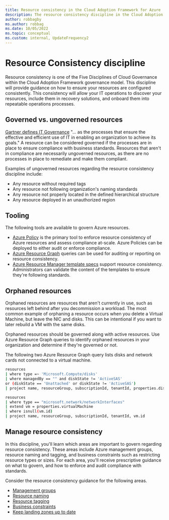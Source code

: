 ```yaml
---
title: Resource consistency in the Cloud Adoption Framework for Azure
description: The resource consistency discipline in the Cloud Adoption Framework for Azure provides guidance on establishing policies related to the operational management of an environment, application, or workload.
author: robbagby
ms.author: robbag
ms.date: 10/05/2022
ms.topic: conceptual
ms.custom: internal, UpdateFrequency2
---
```


# Resource Consistency discipline

Resource consistency is one of the Five Disciplines of Cloud Governance within the Cloud Adoption Framework governance model. This discipline will provide guidance on how to ensure your resources are configured consistently. This consistency will allow your IT operations to discover your resources, include them in recovery solutions, and onboard them into repeatable operations processes.

## Governed vs. ungoverned resources

[Gartner defines IT Governance](https://www.gartner.com/en/information-technology/glossary/it-governance) "... as the processes that ensure the effective and efficient use of IT in enabling an organization to achieve its goals." A resource can be considered governed if the processes are in place to ensure compliance with business standards. Resources that aren't in compliance are necessarily ungoverned resources, as there are no processes in place to remediate and make them compliant.

Examples of ungoverned resources regarding the resource consistency discipline include:

- Any resource without required tags
- Any resource not following organization's naming standards
- Any resource not properly located in the defined hierarchical structure
- Any resource deployed in an unauthorized region

## Tooling

The following tools are available to govern Azure resources.

- [Azure Policy](/azure/governance/policy/overview) is the primary tool to enforce resource consistency of Azure resources and assess compliance at-scale. Azure Policies can be deployed to either audit or enforce compliance.
- [Azure Resource Graph](/azure/governance/resource-graph/overview) queries can be used for auditing or reporting on resource consistency.
- [Azure Resource Manager template specs](/azure/azure-resource-manager/templates/template-specs) support resource consistency. Administrators can validate the content of the templates to ensure they're following standards.

## Orphaned resources

Orphaned resources are resources that aren't currently in use, such as resources left behind after you decommission a workload. The most common example of orphaning a resource occurs when you delete a Virtual Machine, but leave the NIC and disks. This can be intentional if you want to later rebuild a VM with the same disks.

Orphaned resources should be governed along with active resources. Use Azure Resource Graph queries to identify orphaned resources in your organization and determine if they're governed or not.

The following two Azure Resource Graph query lists disks and network cards not connected to a virtual machine.

```bash
resources
| where type =~ 'Microsoft.Compute/disks'
| where managedBy == "" and diskState != 'ActiveSAS'
or (diskState == 'Unattached' or diskState != 'ActiveSAS')
| project name, resourceGroup, subscriptionId, tenantId, properties.diskState

resources
| where type == "microsoft.network/networkInterfaces"
| extend vm = properties.virtualMachine
| where isnull(vm.id)
| project name, resourceGroup, subscriptionId, tenantId, vm.id
```

## Manage resource consistency

In this discipline, you'll learn which areas are important to govern regarding resource consistency. These areas include Azure management groups, resource naming and tagging, and business constraints such as restricting resource types or sizes. For each area, you'll receive prescriptive guidance on what to govern, and how to enforce and audit compliance with standards.

Consider the resource consistency guidance for the following areas.

- [Management groups](management-group-structure.md)
- [Resource naming](naming.md)
- [Resource tagging](tagging.md)
- [Business constraints](business-constraints.md)
- [Keep landing zones up to date](keep-azure-landing-zone-up-to-date.md)

